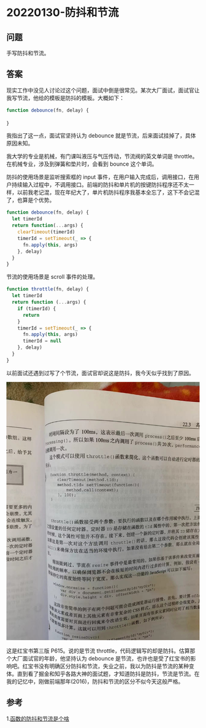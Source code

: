 # 20220130-防抖和节流

## 问题

手写防抖和节流。

## 答案

现实工作中没见人讨论过这个问题，面试中倒是很常见。某次大厂面试，面试官让我写节流，他给的模板是防抖的模板。大概如下：

```JavaScript
function debounce(fn, delay) {

}
```

我指出了这一点，面试官坚持认为 debounce 就是节流，后来面试挂掉了，具体原因未知。

我大学的专业是机械，有门课叫液压与气压传动，节流阀的英文单词是 throttle。在机械专业，涉及到弹簧和垫片时，会看到 bounce 这个单词。

防抖的使用场景是监听搜索框的 input 事件，在用户输入完成后，调用接口，在用户持续输入过程中，不调用接口。前端的防抖和单片机的按键防抖程序还不太一样，以前我老记混，现在年纪大了，单片机防抖程序我基本全忘了，这下不会记混了，也算是个优势。

```JavaScript
function debounce(fn, delay) {
  let timerId
  return function(...args) {
    clearTimeout(timerId)
    timerId = setTimeout(_ => {
      fn.apply(this, args)
    }, delay)
  }
}
```

节流的使用场景是 scroll 事件的处理。

```JavaScript
function throttle(fn, delay) {
  let timerId
  return function (...args) {
    if (timerId) {
      return
    }
    timerId = setTimeout(_ => {
      fn.apply(this, args)
      timerId = null
    }, delay)
  }
}
```

以前面试还遇到过写了个节流，面试官却说这是防抖，我今天似乎找到了原因。

![throttle](https://raw.githubusercontent.com/xudale/interview/master/assets/throttle.jpeg)

这是红宝书第三版 P615。说的是节流 throttle，代码逻辑写的却是防抖。估算那个大厂面试官的年龄，他坚持认为 debounce 是节流，也许也是受了红宝书的影响吧。红宝书没有明确区分防抖和节流，失业之前，我以为防抖是节流的某种变体。直到看了掘金和知乎各路大神的面试题，才知道防抖是防抖，节流是节流。在我的记忆中，刚做前端那年(2016)，防抖和节流的区分不似今天这般严格。

## 参考

1.[函数的防抖和节流是个啥](https://zhuanlan.zhihu.com/p/72923073)
